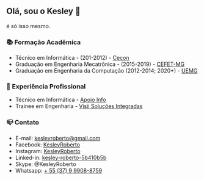 ## Olá, sou o Kesley 👋

é só isso mesmo.

### 📚 Formação Acadêmica

- Técnico em Informática - (201-2012) - [Cecon](https://cecon.com.br/)
- Graduação em Engenharia Mecatrônica - (2015-2019) - [CEFET-MG](http://www.eng-mecatronica.divinopolis.cefetmg.br/)
- Graduação em Engenharia da Computação (2012-2014; 2020+) - [UEMG](http://uemg.br/graduacao/cursos2/course/engenharia-da-computacao)

### :briefcase: Experiência Profissional

- Técnico em Informática - [Apoio Info](https://www.apoioinfo.com.br/)
- Trainee em Engenharia - [Visii Soluções Integradas](http://visii.com.br/home)

### 📪 Contato

- E-mail: kesleyroberto@gmail.com
- Facebook: [KesleyRoberto](https://fb.com/KesleyRoberto)
- Instagram: [KesleyRoberto](https://ig.com/KesleyRoberto)
- Linked-in: [kesley-roberto-5b410b5b](https://www.linkedin.com/in/kesley-roberto-5b410b5b/)
- Skype: @KesleyRoberto
- Whatsapp: [+ 55 (37) 9 9908-8759](https://wa.me/5537999088759)


<!--
**kesleyroberto/KesleyRoberto** is a ✨ _special_ ✨ repository because its `README.md` (this file) appears on your GitHub profile.

Here are some ideas to get you started:

- 🔭 I’m currently working on ...
- 🌱 I’m currently learning ...
- 👯 I’m looking to collaborate on ...
- 🤔 I’m looking for help with ...
- 💬 Ask me about ...
- 📫 How to reach me: ...
- 😄 Pronouns: ...
- ⚡ Fun fact: ...
-->
